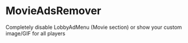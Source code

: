 # MovieAdsRemover

Completely disable LobbyAdMenu (Movie section) or show your custom image/GIF for all players
